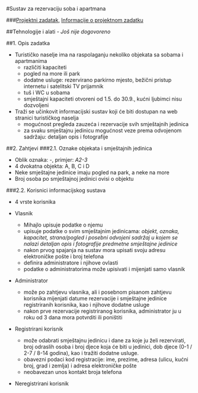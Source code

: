 #Sustav za rezervaciju soba i apartmana

###[Projektni zadatak](https://bitbucket.org/mihajlo7/mihajlo/raw/bd92eca6827d01edbf4bb4119a1c202d3cb23714/Zadatak.pdf), [Informacije o projektnom zadatku](http://www.fer.unizg.hr/_download/repository/Informacije_o_projektnom_zadatku.pdf)

##Tehnologije i alati
*- Još nije dogovoreno*

##1. Opis zadatka
- Turističko naselje ima na raspolaganju nekoliko objekata sa sobama i apartmanima
    - različiti kapaciteti
    - pogled na more ili park
    - dodatne usluge: rezervirano parkirno mjesto, bežični pristup internetu i satelitski TV prijamnik
    - tuš i WC u sobama
    - smještajni kapaciteti otvoreni od 1.5. do 30.9., kućni ljubimci nisu dozvoljeni
- Traži se učinkovit informacijski sustav koji će biti dostupan na web stranici
turističkog naselja
    - mogućnost pregleda zauzeća i rezervacije svih
smještajnih jedinica
    - za svaku smještajnu jedinicu mogućnost veze prema odvojenom sadržaju: detaljan opis i fotografije

##2. Zahtjevi
###2.1. Oznake objekata i smještajnih jedinica
- Oblik oznaka: *<oznaka objekta><broj kata>-<broj>*, primjer: *A2-3*
- 4 dvokatna objekta: A, B, C i D
- Neke smještajne jedinice imaju pogled na park, a neke na more
- Broj osoba po smještajnoj jedinici ovisi o objektu

###2.2. Korisnici informacijskog sustava 
- 4 vrste korisnika
- Vlasnik
    - Mihajlo upisuje podatke o njemu
    - upisuje podatke o svim smještajnim jedinicama: *objekt, oznaka, kapacitet, strana/pogled i posebni odvojeni sadržaj u kojem se nalazi detaljan opis i fotografije predmetne smještajne jedinice*
    - nakon prvog spajanja na sustav mora upisati svoju adresu elektroničke pošte i broj telefona
    - definira administratore i njihove ovlasti
    - podatke o administratorima može upisivati i mijenjati samo vlasnik
- Administrator
    - može po zahtjevu vlasnika, ali i posebnom pisanom zahtjevu korisnika
mijenjati datume rezervacije i smještajne jedinice registriranih korisnika, kao i njihove
dodatne usluge
    - nakon prve rezervacije registriranog korisnika, administrator ju u roku od 3
dana mora potvrditi ili poništiti
- Registrirani korisnik
    - može odabrati smještajnu jedinicu i dane za koje ju želi rezervirati, broj odraslih osoba i broj djece koja će biti u jedinici, dob djece (0-1 / 2-7 / 8-14 godina), kao i tražiti dodatne usluge. 
    - obavezni podaci kod registracije: ime, prezime, adresa (ulicu, kućni broj, grad i
zemlja) i adresa elektroničke pošte
    - neobavezan unos kontakt broja telefona

- Neregistrirani korisnik